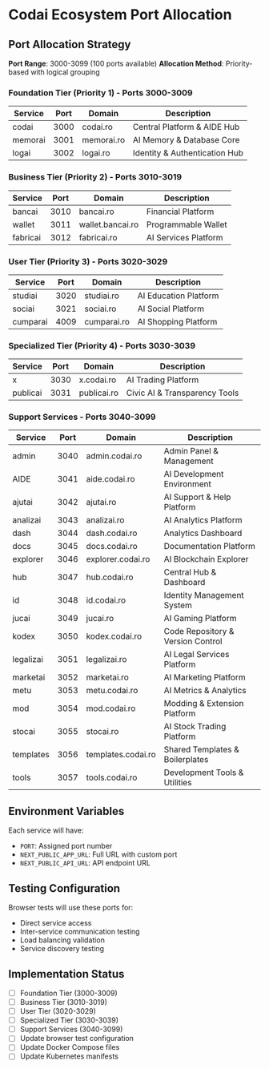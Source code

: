 # Codai Ecosystem Port Allocation

## Port Allocation Strategy

**Port Range**: 3000-3099 (100 ports available)
**Allocation Method**: Priority-based with logical grouping

### Foundation Tier (Priority 1) - Ports 3000-3009

| Service | Port | Domain     | Description                   |
| ------- | ---- | ---------- | ----------------------------- |
| codai   | 3000 | codai.ro   | Central Platform & AIDE Hub   |
| memorai | 3001 | memorai.ro | AI Memory & Database Core     |
| logai   | 3002 | logai.ro   | Identity & Authentication Hub |

### Business Tier (Priority 2) - Ports 3010-3019

| Service  | Port | Domain           | Description          |
| -------- | ---- | ---------------- | -------------------- |
| bancai   | 3010 | bancai.ro        | Financial Platform   |
| wallet   | 3011 | wallet.bancai.ro | Programmable Wallet  |
| fabricai | 3012 | fabricai.ro      | AI Services Platform |

### User Tier (Priority 3) - Ports 3020-3029

| Service  | Port | Domain      | Description           |
| -------- | ---- | ----------- | --------------------- |
| studiai  | 3020 | studiai.ro  | AI Education Platform |
| sociai   | 3021 | sociai.ro   | AI Social Platform    |
| cumparai | 4009 | cumparai.ro | AI Shopping Platform  |

### Specialized Tier (Priority 4) - Ports 3030-3039

| Service  | Port | Domain      | Description                   |
| -------- | ---- | ----------- | ----------------------------- |
| x        | 3030 | x.codai.ro  | AI Trading Platform           |
| publicai | 3031 | publicai.ro | Civic AI & Transparency Tools |

### Support Services - Ports 3040-3099

| Service   | Port | Domain             | Description                       |
| --------- | ---- | ------------------ | --------------------------------- |
| admin     | 3040 | admin.codai.ro     | Admin Panel & Management          |
| AIDE      | 3041 | aide.codai.ro      | AI Development Environment        |
| ajutai    | 3042 | ajutai.ro          | AI Support & Help Platform        |
| analizai  | 3043 | analizai.ro        | AI Analytics Platform             |
| dash      | 3044 | dash.codai.ro      | Analytics Dashboard               |
| docs      | 3045 | docs.codai.ro      | Documentation Platform            |
| explorer  | 3046 | explorer.codai.ro  | AI Blockchain Explorer            |
| hub       | 3047 | hub.codai.ro       | Central Hub & Dashboard           |
| id        | 3048 | id.codai.ro        | Identity Management System        |
| jucai     | 3049 | jucai.ro           | AI Gaming Platform                |
| kodex     | 3050 | kodex.codai.ro     | Code Repository & Version Control |
| legalizai | 3051 | legalizai.ro       | AI Legal Services Platform        |
| marketai  | 3052 | marketai.ro        | AI Marketing Platform             |
| metu      | 3053 | metu.codai.ro      | AI Metrics & Analytics            |
| mod       | 3054 | mod.codai.ro       | Modding & Extension Platform      |
| stocai    | 3055 | stocai.ro          | AI Stock Trading Platform         |
| templates | 3056 | templates.codai.ro | Shared Templates & Boilerplates   |
| tools     | 3057 | tools.codai.ro     | Development Tools & Utilities     |

## Environment Variables

Each service will have:

- `PORT`: Assigned port number
- `NEXT_PUBLIC_APP_URL`: Full URL with custom port
- `NEXT_PUBLIC_API_URL`: API endpoint URL

## Testing Configuration

Browser tests will use these ports for:

- Direct service access
- Inter-service communication testing
- Load balancing validation
- Service discovery testing

## Implementation Status

- [ ] Foundation Tier (3000-3009)
- [ ] Business Tier (3010-3019)
- [ ] User Tier (3020-3029)
- [ ] Specialized Tier (3030-3039)
- [ ] Support Services (3040-3099)
- [ ] Update browser test configuration
- [ ] Update Docker Compose files
- [ ] Update Kubernetes manifests

